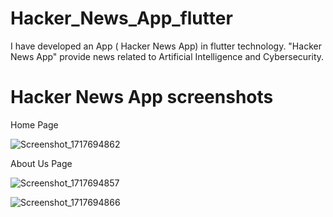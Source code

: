 # Hacker_News_App_flutter
I have developed an App ( Hacker News App) in flutter technology. 
"Hacker News App" provide news related to Artificial Intelligence and Cybersecurity.


# Hacker News App screenshots
Home Page

![Screenshot_1717694862](https://github.com/786NH/Hacker_News_App/assets/103304978/bfe1440b-47c3-4192-b090-45201f78fa8c)

About Us Page

![Screenshot_1717694857](https://github.com/786NH/Hacker_News_App/assets/103304978/6dcddf49-5448-40d3-b663-aaa30266a0a8)


![Screenshot_1717694866](https://github.com/786NH/Hacker_News_App/assets/103304978/c5e80394-1fc9-49f6-8be4-36bdfc1da2c3)







